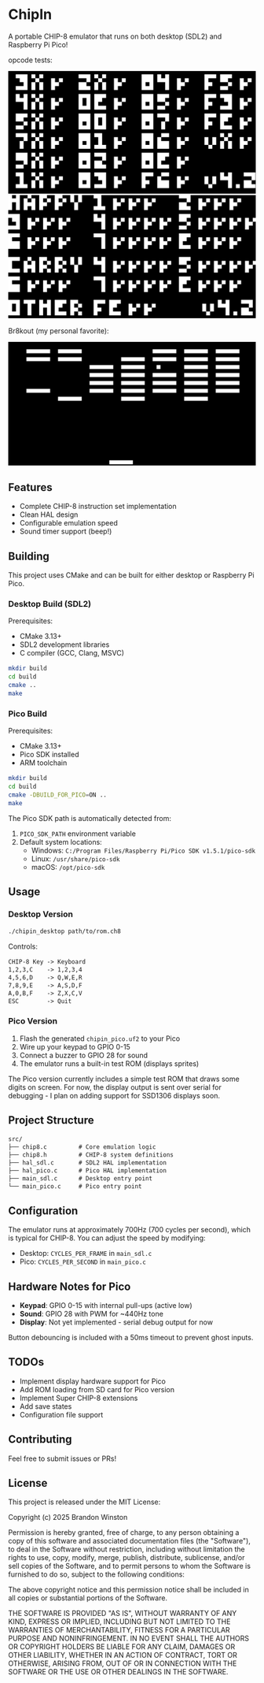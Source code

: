 # ChipIn

A portable CHIP-8 emulator that runs on both desktop (SDL2) and Raspberry Pi Pico!

opcode tests:

![Corax](docs/images/corax.png)
![Flags](docs/images/flags.png)

Br8kout (my personal favorite):

![Br8kout](docs/images/br8kout.png)

## Features

- Complete CHIP-8 instruction set implementation
- Clean HAL design
- Configurable emulation speed
- Sound timer support (beep!)

## Building

This project uses CMake and can be built for either desktop or Raspberry Pi Pico.

### Desktop Build (SDL2)

Prerequisites:
- CMake 3.13+
- SDL2 development libraries
- C compiler (GCC, Clang, MSVC)

```bash
mkdir build
cd build
cmake ..
make
```

### Pico Build

Prerequisites:
- CMake 3.13+
- Pico SDK installed
- ARM toolchain

```bash
mkdir build
cd build
cmake -DBUILD_FOR_PICO=ON ..
make
```

The Pico SDK path is automatically detected from:
1. `PICO_SDK_PATH` environment variable
2. Default system locations:
   - Windows: `C:/Program Files/Raspberry Pi/Pico SDK v1.5.1/pico-sdk`
   - Linux: `/usr/share/pico-sdk`
   - macOS: `/opt/pico-sdk`

## Usage

### Desktop Version

```bash
./chipin_desktop path/to/rom.ch8
```

Controls:
```
CHIP-8 Key -> Keyboard
1,2,3,C    -> 1,2,3,4
4,5,6,D    -> Q,W,E,R
7,8,9,E    -> A,S,D,F
A,0,B,F    -> Z,X,C,V
ESC        -> Quit
```

### Pico Version

1. Flash the generated `chipin_pico.uf2` to your Pico
2. Wire up your keypad to GPIO 0-15
3. Connect a buzzer to GPIO 28 for sound
4. The emulator runs a built-in test ROM (displays sprites)

The Pico version currently includes a simple test ROM that draws some digits on screen. For now, the display output is sent over serial for debugging - I plan on adding support for SSD1306 displays soon.

## Project Structure

```
src/
├── chip8.c         # Core emulation logic
├── chip8.h         # CHIP-8 system definitions
├── hal_sdl.c       # SDL2 HAL implementation
├── hal_pico.c      # Pico HAL implementation
├── main_sdl.c      # Desktop entry point
└── main_pico.c     # Pico entry point
```

## Configuration

The emulator runs at approximately 700Hz (700 cycles per second), which is typical for CHIP-8. You can adjust the speed by modifying:
- Desktop: `CYCLES_PER_FRAME` in `main_sdl.c`
- Pico: `CYCLES_PER_SECOND` in `main_pico.c`

## Hardware Notes for Pico

- **Keypad**: GPIO 0-15 with internal pull-ups (active low)
- **Sound**: GPIO 28 with PWM for ~440Hz tone
- **Display**: Not yet implemented - serial debug output for now

Button debouncing is included with a 50ms timeout to prevent ghost inputs.

## TODOs

- Implement display hardware support for Pico
- Add ROM loading from SD card for Pico version
- Implement Super CHIP-8 extensions
- Add save states
- Configuration file support

## Contributing

Feel free to submit issues or PRs!

## License

This project is released under the MIT License:

Copyright (c) 2025 Brandon Winston

Permission is hereby granted, free of charge, to any person obtaining a copy
of this software and associated documentation files (the "Software"), to deal
in the Software without restriction, including without limitation the rights
to use, copy, modify, merge, publish, distribute, sublicense, and/or sell
copies of the Software, and to permit persons to whom the Software is
furnished to do so, subject to the following conditions:

The above copyright notice and this permission notice shall be included in all
copies or substantial portions of the Software.

THE SOFTWARE IS PROVIDED "AS IS", WITHOUT WARRANTY OF ANY KIND, EXPRESS OR
IMPLIED, INCLUDING BUT NOT LIMITED TO THE WARRANTIES OF MERCHANTABILITY,
FITNESS FOR A PARTICULAR PURPOSE AND NONINFRINGEMENT. IN NO EVENT SHALL THE
AUTHORS OR COPYRIGHT HOLDERS BE LIABLE FOR ANY CLAIM, DAMAGES OR OTHER
LIABILITY, WHETHER IN AN ACTION OF CONTRACT, TORT OR OTHERWISE, ARISING FROM,
OUT OF OR IN CONNECTION WITH THE SOFTWARE OR THE USE OR OTHER DEALINGS IN THE
SOFTWARE.
